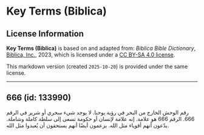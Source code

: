 # Key Terms (Biblica)

## License Information

**Key Terms (Biblica)** is based on and adapted from: _Biblica Bible Dictionary_, [Biblica, Inc.](https://www.biblica.com/), 2023, which is licensed under a [CC BY-SA 4.0 license](https://creativecommons.org/licenses/by-sa/4.0/legalcode.en).

This markdown version (created `2025-10-20`) is provided under the same license.



--------------------------------

## 666 (id: 133990)

رقم الوحش الخارج من البحر في رؤية يوحنا. لا يوجد شيء سحري أو شرير في الرقم 666\. الرقم 666 هو علامة. إنه علامة لإنسان أو حكومة تسعى إلى سلطة كاملة وشاملة. يدّعون أنهم أقوياء مثل الله. يزعمون أيضًا أنهم يستحقون أن يُعبدوا مثل الله.


